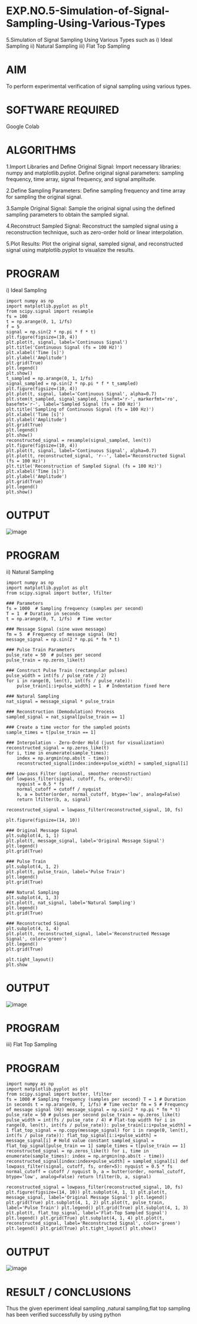 # EXP.NO.5-Simulation-of-Signal-Sampling-Using-Various-Types
5.Simulation of Signal Sampling Using Various Types such as
    i) Ideal Sampling
    ii) Natural Sampling
    iii) Flat Top Sampling
    
# AIM
To perform experimental verification of signal sampling using various types.

# SOFTWARE REQUIRED
Google Colab

# ALGORITHMS
1.Import Libraries and Define Original Signal: Import necessary libraries: numpy and matplotlib.pyplot. Define original signal parameters: sampling frequency, time array, signal frequency, and signal amplitude.

2.Define Sampling Parameters: Define sampling frequency and time array for sampling the original signal.

3.Sample Original Signal: Sample the original signal using the defined sampling parameters to obtain the sampled signal.

4.Reconstruct Sampled Signal: Reconstruct the sampled signal using a reconstruction technique, such as zero-order hold or linear interpolation.

5.Plot Results: Plot the original signal, sampled signal, and reconstructed signal using matplotlib.pyplot to visualize the results.

# PROGRAM
i) Ideal Sampling
```
import numpy as np
import matplotlib.pyplot as plt
from scipy.signal import resample
fs = 100
t = np.arange(0, 1, 1/fs) 
f = 5
signal = np.sin(2 * np.pi * f * t)
plt.figure(figsize=(10, 4))
plt.plot(t, signal, label='Continuous Signal')
plt.title('Continuous Signal (fs = 100 Hz)')
plt.xlabel('Time [s]')
plt.ylabel('Amplitude')
plt.grid(True)
plt.legend()
plt.show()
t_sampled = np.arange(0, 1, 1/fs)
signal_sampled = np.sin(2 * np.pi * f * t_sampled)
plt.figure(figsize=(10, 4))
plt.plot(t, signal, label='Continuous Signal', alpha=0.7)
plt.stem(t_sampled, signal_sampled, linefmt='r-', markerfmt='ro', basefmt='r-', label='Sampled Signal (fs = 100 Hz)')
plt.title('Sampling of Continuous Signal (fs = 100 Hz)')
plt.xlabel('Time [s]')
plt.ylabel('Amplitude')
plt.grid(True)
plt.legend()
plt.show()
reconstructed_signal = resample(signal_sampled, len(t))
plt.figure(figsize=(10, 4))
plt.plot(t, signal, label='Continuous Signal', alpha=0.7)
plt.plot(t, reconstructed_signal, 'r--', label='Reconstructed Signal (fs = 100 Hz)')
plt.title('Reconstruction of Sampled Signal (fs = 100 Hz)')
plt.xlabel('Time [s]')
plt.ylabel('Amplitude')
plt.grid(True)
plt.legend()
plt.show()
```
# OUTPUT
![image](https://github.com/user-attachments/assets/6a59add2-55b0-4d83-8841-9c87456ef6e5)



# PROGRAM
ii) Natural Sampling 
```
import numpy as np
import matplotlib.pyplot as plt
from scipy.signal import butter, lfilter

### Parameters
fs = 1000  # Sampling frequency (samples per second)
T = 1  # Duration in seconds
t = np.arange(0, T, 1/fs)  # Time vector

### Message Signal (sine wave message)
fm = 5  # Frequency of message signal (Hz)
message_signal = np.sin(2 * np.pi * fm * t)

### Pulse Train Parameters
pulse_rate = 50  # pulses per second
pulse_train = np.zeros_like(t)

### Construct Pulse Train (rectangular pulses)
pulse_width = int(fs / pulse_rate / 2)
for i in range(0, len(t), int(fs / pulse_rate)):
    pulse_train[i:i+pulse_width] = 1  # Indentation fixed here

### Natural Sampling
nat_signal = message_signal * pulse_train

### Reconstruction (Demodulation) Process
sampled_signal = nat_signal[pulse_train == 1]

### Create a time vector for the sampled points
sample_times = t[pulse_train == 1]

### Interpolation - Zero-Order Hold (just for visualization)
reconstructed_signal = np.zeros_like(t)
for i, time in enumerate(sample_times):
    index = np.argmin(np.abs(t - time))
    reconstructed_signal[index:index+pulse_width] = sampled_signal[i]

### Low-pass Filter (optional, smoother reconstruction)
def lowpass_filter(signal, cutoff, fs, order=5):
    nyquist = 0.5 * fs
    normal_cutoff = cutoff / nyquist
    b, a = butter(order, normal_cutoff, btype='low', analog=False)
    return lfilter(b, a, signal)

reconstructed_signal = lowpass_filter(reconstructed_signal, 10, fs)

plt.figure(figsize=(14, 10))

### Original Message Signal
plt.subplot(4, 1, 1)
plt.plot(t, message_signal, label='Original Message Signal')
plt.legend()
plt.grid(True)

### Pulse Train
plt.subplot(4, 1, 2)
plt.plot(t, pulse_train, label='Pulse Train')
plt.legend()
plt.grid(True)

### Natural Sampling
plt.subplot(4, 1, 3)
plt.plot(t, nat_signal, label='Natural Sampling')
plt.legend()
plt.grid(True)

### Reconstructed Signal
plt.subplot(4, 1, 4)
plt.plot(t, reconstructed_signal, label='Reconstructed Message Signal', color='green')
plt.legend()
plt.grid(True)

plt.tight_layout()
plt.show
```
# OUTPUT
![image](https://github.com/user-attachments/assets/6effde83-b81e-4752-902d-ae9164d1be35)


# PROGRAM
iii) Flat Top Sampling

# PROGRAM
```
import numpy as np
import matplotlib.pyplot as plt
from scipy.signal import butter, lfilter
fs = 1000 # Sampling frequency (samples per second) T = 1 # Duration in seconds t = np.arange(0, T, 1/fs) # Time vector fm = 5 # Frequency of message signal (Hz) message_signal = np.sin(2 * np.pi * fm * t) pulse_rate = 50 # pulses per second pulse_train = np.zeros_like(t) pulse_width = int(fs / pulse_rate / 4) # Flat-top width for i in range(0, len(t), int(fs / pulse_rate)): pulse_train[i:i+pulse_width] = 1 flat_top_signal = np.copy(message_signal) for i in range(0, len(t), int(fs / pulse_rate)): flat_top_signal[i:i+pulse_width] =
message_signal[i] # Hold value constant sampled_signal = flat_top_signal[pulse_train == 1] sample_times = t[pulse_train == 1] reconstructed_signal = np.zeros_like(t) for i, time in enumerate(sample_times): index = np.argmin(np.abs(t - time)) reconstructed_signal[index:index+pulse_width] = sampled_signal[i] def lowpass_filter(signal, cutoff, fs, order=5): nyquist = 0.5 * fs normal_cutoff = cutoff / nyquist b, a = butter(order, normal_cutoff, btype='low', analog=False) return lfilter(b, a, signal)

reconstructed_signal = lowpass_filter(reconstructed_signal, 10, fs) plt.figure(figsize=(14, 10)) plt.subplot(4, 1, 1) plt.plot(t, message_signal, label='Original Message Signal') plt.legend() plt.grid(True) plt.subplot(4, 1, 2) plt.plot(t, pulse_train, label='Pulse Train') plt.legend() plt.grid(True) plt.subplot(4, 1, 3) plt.plot(t, flat_top_signal, label='Flat-Top Sampled Signal') plt.legend() plt.grid(True) plt.subplot(4, 1, 4) plt.plot(t, reconstructed_signal, label='Reconstructed Signal', color='green') plt.legend() plt.grid(True) plt.tight_layout() plt.show()
```
# OUTPUT
![image](https://github.com/user-attachments/assets/8a90dd1e-9311-454e-b50a-efa6b66833e2)


# RESULT / CONCLUSIONS
Thus the given eperiment ideal sampling ,natural sampling,flat top sampling has been verified successfully by using python
